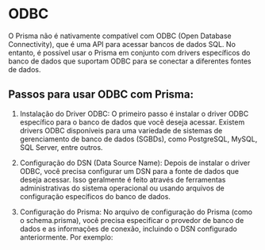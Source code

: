 # ODBC

O Prisma não é nativamente compatível com ODBC (Open Database Connectivity), que é uma API para acessar bancos de dados SQL. No entanto, é possível usar o Prisma em conjunto com drivers específicos do banco de dados que suportam ODBC para se conectar a diferentes fontes de dados.

## Passos para usar ODBC com Prisma:

1. Instalação do Driver ODBC: O primeiro passo é instalar o driver ODBC específico para o banco de dados que você deseja acessar. Existem drivers ODBC disponíveis para uma variedade de sistemas de gerenciamento de banco de dados (SGBDs), como PostgreSQL, MySQL, SQL Server, entre outros.

2. Configuração do DSN (Data Source Name): Depois de instalar o driver ODBC, você precisa configurar um DSN para a fonte de dados que deseja acessar. Isso geralmente é feito através de ferramentas administrativas do sistema operacional ou usando arquivos de configuração específicos do banco de dados.

3. Configuração do Prisma: No arquivo de configuração do Prisma (como o schema.prisma), você precisa especificar o provedor de banco de dados e as informações de conexão, incluindo o DSN configurado anteriormente. Por exemplo:
